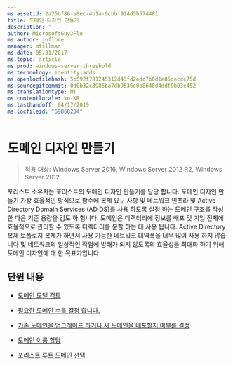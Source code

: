 ```yaml
---
ms.assetid: 2a25bf86-a8ec-4b1a-9cbb-924d5b574481
title: 도메인 디자인 만들기
description: ''
author: MicrosoftGuyJFlo
ms.author: joflore
manager: mtillman
ms.date: 05/31/2017
ms.topic: article
ms.prod: windows-server-threshold
ms.technology: identity-adds
ms.openlocfilehash: 5b592f791245312d43fd2edc7b6d1e85deccc75d
ms.sourcegitcommit: 0d0b32c8986ba7db9536e0b8648d4ddf9b03e452
ms.translationtype: MT
ms.contentlocale: ko-KR
ms.lasthandoff: 04/17/2019
ms.locfileid: "59868234"
---
```

# <a name="creating-a-domain-design"></a>도메인 디자인 만들기

>적용 대상: Windows Server 2016, Windows Server 2012 R2, Windows Server 2012

포리스트 소유자는 포리스트의 도메인 디자인 만들기를 담당 합니다. 도메인 디자인 만들기 가장 효율적인 방식으로 함수에 복제 요구 사항 및 네트워크 인프라 및 Active Directory Domain Services (AD DS)를 사용 하도록 설정 하는 도메인 구조를 작성 한 다음 기존 용량을 검토 하 합니다. 도메인은 디렉터리에 정보를 배포 및 기업 전체에 효율적으로 관리할 수 있도록 디렉터리를 분할 하는 데 사용 됩니다. Active Directory 복제 토폴로지 복제가 하면서 사용 가능한 네트워크 대역폭을 너무 많이 사용 하지 않습니다 및 네트워크의 일상적인 작업에 방해가 되지 않도록의 효율성을 최대화 하기 위해 도메인 디자인에 대 한 목표가입니다.  
  
## <a name="in-this-section"></a>단원 내용  
  
-   [도메인 모델 검토](../../ad-ds/plan/Reviewing-the-Domain-Models.md)  
  
-   [필요한 도메인 수를 결정 합니다.](../../ad-ds/plan/Determining-the-Number-of-Domains-Required.md)  
  
-   [기존 도메인을 업그레이드 하거나 새 도메인을 배포할지 여부를 결정](../../ad-ds/plan/Determining-Whether-to-Upgrade-Existing-Domains-or-Deploy-New-Domains.md)  
  
-   [도메인 이름 할당](../../ad-ds/plan/Assigning-Domain-Names.md)  
  
-   [포리스트 루트 도메인 선택](../../ad-ds/plan/Selecting-the-Forest-Root-Domain.md)  
  


